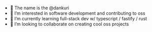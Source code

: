 - 👋 The name is the @dankuri
- 👀 I’m interested in software development and contributing to oss
- 🌱 I’m currently learning full-stack dev w/ typescript / fastify / rust 
- 💞️ I’m looking to collaborate on creating cool oss projects
